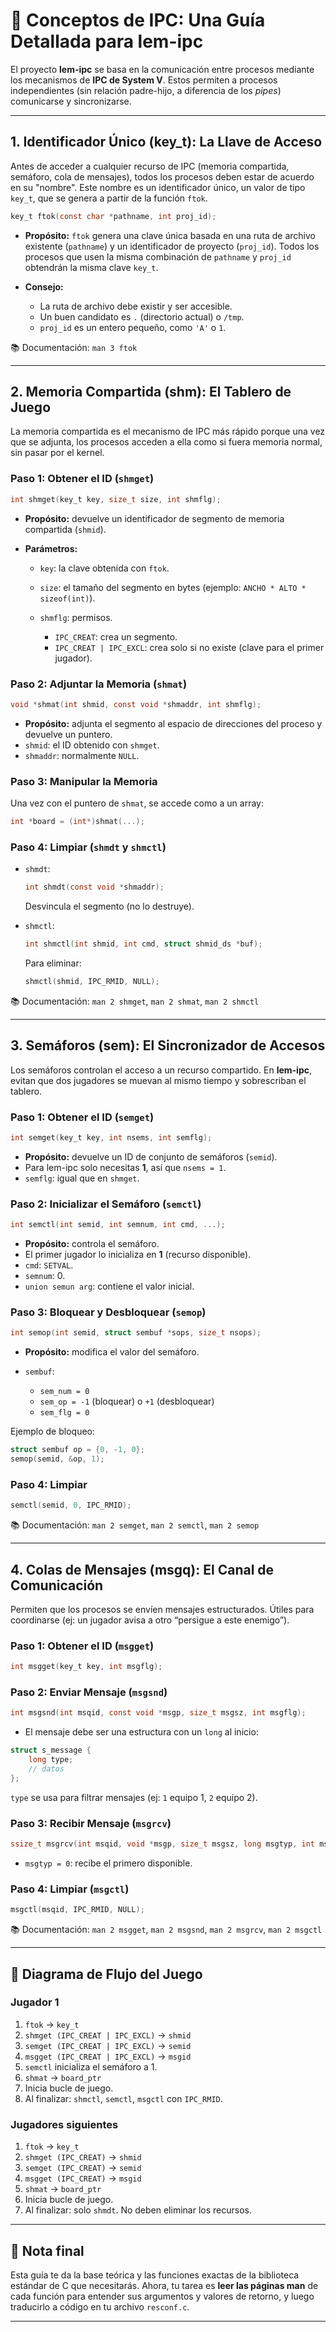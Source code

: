 # 📖 Conceptos de IPC: Una Guía Detallada para lem-ipc

El proyecto **lem-ipc** se basa en la comunicación entre procesos mediante los mecanismos de **IPC de System V**.
Estos permiten a procesos independientes (sin relación padre-hijo, a diferencia de los *pipes*) comunicarse y sincronizarse.

---

## 1. Identificador Único (key\_t): La Llave de Acceso

Antes de acceder a cualquier recurso de IPC (memoria compartida, semáforo, cola de mensajes), todos los procesos deben estar de acuerdo en su "nombre". Este nombre es un identificador único, un valor de tipo `key_t`, que se genera a partir de la función `ftok`.

```c
key_t ftok(const char *pathname, int proj_id);
```

* **Propósito:** `ftok` genera una clave única basada en una ruta de archivo existente (`pathname`) y un identificador de proyecto (`proj_id`).
  Todos los procesos que usen la misma combinación de `pathname` y `proj_id` obtendrán la misma clave `key_t`.

* **Consejo:**

  * La ruta de archivo debe existir y ser accesible.
  * Un buen candidato es `.` (directorio actual) o `/tmp`.
  * `proj_id` es un entero pequeño, como `'A'` o `1`.

📚 Documentación: `man 3 ftok`

---

## 2. Memoria Compartida (shm): El Tablero de Juego

La memoria compartida es el mecanismo de IPC más rápido porque una vez que se adjunta, los procesos acceden a ella como si fuera memoria normal, sin pasar por el kernel.

### Paso 1: Obtener el ID (`shmget`)

```c
int shmget(key_t key, size_t size, int shmflg);
```

* **Propósito:** devuelve un identificador de segmento de memoria compartida (`shmid`).
* **Parámetros:**

  * `key`: la clave obtenida con `ftok`.
  * `size`: el tamaño del segmento en bytes (ejemplo: `ANCHO * ALTO * sizeof(int)`).
  * `shmflg`: permisos.

    * `IPC_CREAT`: crea un segmento.
    * `IPC_CREAT | IPC_EXCL`: crea solo si no existe (clave para el primer jugador).

### Paso 2: Adjuntar la Memoria (`shmat`)

```c
void *shmat(int shmid, const void *shmaddr, int shmflg);
```

* **Propósito:** adjunta el segmento al espacio de direcciones del proceso y devuelve un puntero.
* `shmid`: el ID obtenido con `shmget`.
* `shmaddr`: normalmente `NULL`.

### Paso 3: Manipular la Memoria

Una vez con el puntero de `shmat`, se accede como a un array:

```c
int *board = (int*)shmat(...);
```

### Paso 4: Limpiar (`shmdt` y `shmctl`)

* `shmdt`:

  ```c
  int shmdt(const void *shmaddr);
  ```

  Desvincula el segmento (no lo destruye).

* `shmctl`:

  ```c
  int shmctl(int shmid, int cmd, struct shmid_ds *buf);
  ```

  Para eliminar:

  ```c
  shmctl(shmid, IPC_RMID, NULL);
  ```

📚 Documentación: `man 2 shmget`, `man 2 shmat`, `man 2 shmctl`

---

## 3. Semáforos (sem): El Sincronizador de Accesos

Los semáforos controlan el acceso a un recurso compartido. En **lem-ipc**, evitan que dos jugadores se muevan al mismo tiempo y sobrescriban el tablero.

### Paso 1: Obtener el ID (`semget`)

```c
int semget(key_t key, int nsems, int semflg);
```

* **Propósito:** devuelve un ID de conjunto de semáforos (`semid`).
* Para lem-ipc solo necesitas **1**, así que `nsems = 1`.
* `semflg`: igual que en `shmget`.

### Paso 2: Inicializar el Semáforo (`semctl`)

```c
int semctl(int semid, int semnum, int cmd, ...);
```

* **Propósito:** controla el semáforo.
* El primer jugador lo inicializa en **1** (recurso disponible).
* `cmd`: `SETVAL`.
* `semnum`: 0.
* `union semun arg`: contiene el valor inicial.

### Paso 3: Bloquear y Desbloquear (`semop`)

```c
int semop(int semid, struct sembuf *sops, size_t nsops);
```

* **Propósito:** modifica el valor del semáforo.
* `sembuf`:

  * `sem_num = 0`
  * `sem_op = -1` (bloquear) o `+1` (desbloquear)
  * `sem_flg = 0`

Ejemplo de bloqueo:

```c
struct sembuf op = {0, -1, 0};
semop(semid, &op, 1);
```

### Paso 4: Limpiar

```c
semctl(semid, 0, IPC_RMID);
```

📚 Documentación: `man 2 semget`, `man 2 semctl`, `man 2 semop`

---

## 4. Colas de Mensajes (msgq): El Canal de Comunicación

Permiten que los procesos se envíen mensajes estructurados. Útiles para coordinarse (ej: un jugador avisa a otro “persigue a este enemigo”).

### Paso 1: Obtener el ID (`msgget`)

```c
int msgget(key_t key, int msgflg);
```

### Paso 2: Enviar Mensaje (`msgsnd`)

```c
int msgsnd(int msqid, const void *msgp, size_t msgsz, int msgflg);
```

* El mensaje debe ser una estructura con un `long` al inicio:

```c
struct s_message {
    long type;
    // datos
};
```

`type` se usa para filtrar mensajes (ej: `1` equipo 1, `2` equipo 2).

### Paso 3: Recibir Mensaje (`msgrcv`)

```c
ssize_t msgrcv(int msqid, void *msgp, size_t msgsz, long msgtyp, int msgflg);
```

* `msgtyp = 0`: recibe el primero disponible.

### Paso 4: Limpiar (`msgctl`)

```c
msgctl(msqid, IPC_RMID, NULL);
```

📚 Documentación: `man 2 msgget`, `man 2 msgsnd`, `man 2 msgrcv`, `man 2 msgctl`

---

## 🔄 Diagrama de Flujo del Juego

### Jugador 1

1. `ftok` → `key_t`
2. `shmget (IPC_CREAT | IPC_EXCL)` → `shmid`
3. `semget (IPC_CREAT | IPC_EXCL)` → `semid`
4. `msgget (IPC_CREAT | IPC_EXCL)` → `msgid`
5. `semctl` inicializa el semáforo a 1.
6. `shmat` → `board_ptr`
7. Inicia bucle de juego.
8. Al finalizar: `shmctl`, `semctl`, `msgctl` con `IPC_RMID`.

### Jugadores siguientes

1. `ftok` → `key_t`
2. `shmget (IPC_CREAT)` → `shmid`
3. `semget (IPC_CREAT)` → `semid`
4. `msgget (IPC_CREAT)` → `msgid`
5. `shmat` → `board_ptr`
6. Inicia bucle de juego.
7. Al finalizar: solo `shmdt`. No deben eliminar los recursos.

---

## 📌 Nota final

Esta guía te da la base teórica y las funciones exactas de la biblioteca estándar de C que necesitarás.
Ahora, tu tarea es **leer las páginas man** de cada función para entender sus argumentos y valores de retorno, y luego traducirlo a código en tu archivo `resconf.c`.

---
